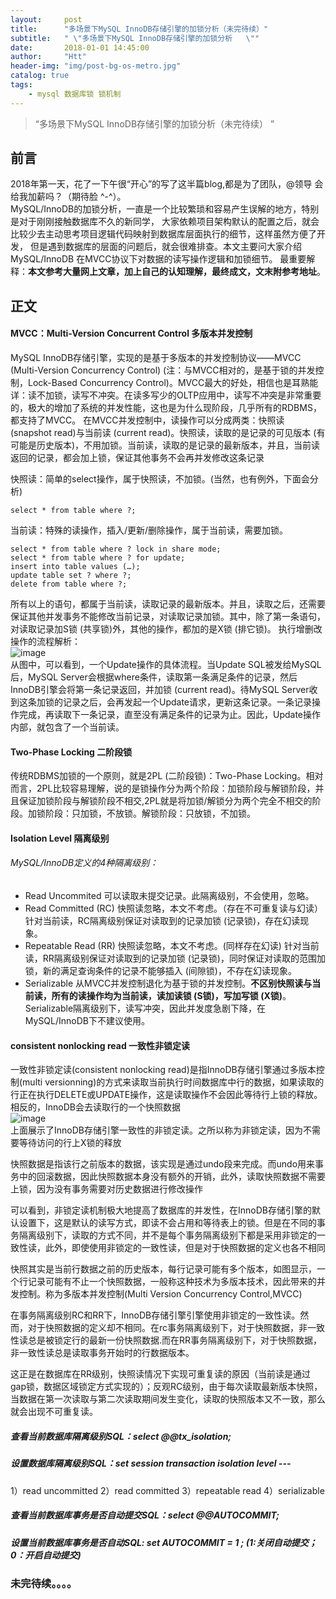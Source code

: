 ```yaml
---
layout:     post
title:      "多场景下MySQL InnoDB存储引擎的加锁分析（未完待续）"
subtitle:   " \"多场景下MySQL InnoDB存储引擎的加锁分析   \""
date:       2018-01-01 14:45:00
author:     "Htt"
header-img: "img/post-bg-os-metro.jpg"
catalog: true
tags:
    - mysql 数据库锁 锁机制
---
```

> “多场景下MySQL InnoDB存储引擎的加锁分析（未完待续） ”

## 前言

2018年第一天，花了一下午很“开心”的写了这半篇blog,都是为了团队，@领导 会给我加薪吗？（期待脸 ^-^）。
<br>
MySQL/InnoDB的加锁分析，一直是一个比较繁琐和容易产生误解的地方，特别是对于刚刚接触数据库不久的新同学，
大家依赖项目架构默认的配置之后，就会比较少去主动思考项目逻辑代码映射到数据库层面执行的细节，这样虽然方便了开发，
但是遇到数据库的层面的问题后，就会很难排查。本文主要问大家介绍MySQL/InnoDB 在MVCC协议下对数据的读写操作逻辑和加锁细节。
最重要解释：**本文参考大量网上文章，加上自己的认知理解，最终成文，文末附参考地址**。

## 正文
#### MVCC：Multi-Version Concurrent Control 多版本并发控制
MySQL InnoDB存储引擎，实现的是基于多版本的并发控制协议——MVCC (Multi-Version Concurrency Control) (注：与MVCC相对的，是基于锁的并发控制，Lock-Based Concurrency Control)。MVCC最大的好处，相信也是耳熟能详：读不加锁，读写不冲突。在读多写少的OLTP应用中，读写不冲突是非常重要的，极大的增加了系统的并发性能，这也是为什么现阶段，几乎所有的RDBMS，都支持了MVCC。
在MVCC并发控制中，读操作可以分成两类：快照读 (snapshot read)与当前读 (current read)。快照读，读取的是记录的可见版本 (有可能是历史版本)，不用加锁。当前读，读取的是记录的最新版本，并且，当前读返回的记录，都会加上锁，保证其他事务不会再并发修改这条记录

快照读：简单的select操作，属于快照读，不加锁。(当然，也有例外，下面会分析)
```
select * from table where ?;
```
当前读：特殊的读操作，插入/更新/删除操作，属于当前读，需要加锁。
```
select * from table where ? lock in share mode;
select * from table where ? for update;
insert into table values (…);
update table set ? where ?;
delete from table where ?;
```

所有以上的语句，都属于当前读，读取记录的最新版本。并且，读取之后，还需要保证其他并发事务不能修改当前记录，对读取记录加锁。其中，除了第一条语句，对读取记录加S锁 (共享锁)外，其他的操作，都加的是X锁 (排它锁)。
执行增删改操作的流程解析：
<br>
![image](https://note.youdao.com/yws/public/resource/daad612052801c77458ee3fa5b366e20/8705EB44C70244559B661AE25DB2B2C1)
<br>
从图中，可以看到，一个Update操作的具体流程。当Update SQL被发给MySQL后，MySQL Server会根据where条件，读取第一条满足条件的记录，然后InnoDB引擎会将第一条记录返回，并加锁 (current read)。待MySQL Server收到这条加锁的记录之后，会再发起一个Update请求，更新这条记录。一条记录操作完成，再读取下一条记录，直至没有满足条件的记录为止。因此，Update操作内部，就包含了一个当前读。

#### Two-Phase Locking 二阶段锁
传统RDBMS加锁的一个原则，就是2PL (二阶段锁)：Two-Phase Locking。相对而言，2PL比较容易理解，说的是锁操作分为两个阶段：加锁阶段与解锁阶段，并且保证加锁阶段与解锁阶段不相交,2PL就是将加锁/解锁分为两个完全不相交的阶段。加锁阶段：只加锁，不放锁。解锁阶段：只放锁，不加锁。
#### Isolation Level 隔离级别
###### MySQL/InnoDB定义的4种隔离级别：
* Read Uncommited
可以读取未提交记录。此隔离级别，不会使用，忽略。
* Read Committed (RC)
快照读忽略，本文不考虑。（存在不可重复读与幻读）
针对当前读，RC隔离级别保证对读取到的记录加锁 (记录锁)，存在幻读现象。
* Repeatable Read (RR)
快照读忽略，本文不考虑。(同样存在幻读)
针对当前读，RR隔离级别保证对读取到的记录加锁 (记录锁)，同时保证对读取的范围加锁，新的满足查询条件的记录不能够插入 (间隙锁)，不存在幻读现象。
* Serializable
从MVCC并发控制退化为基于锁的并发控制。**不区别快照读与当前读，所有的读操作均为当前读，读加读锁 (S锁)，写加写锁 (X锁)**。
Serializable隔离级别下，读写冲突，因此并发度急剧下降，在MySQL/InnoDB下不建议使用。

#### consistent nonlocking read 一致性非锁定读
一致性非锁定读(consistent nonlocking read)是指InnoDB存储引擎通过多版本控制(multi versionning)的方式来读取当前执行时间数据库中行的数据，如果读取的行正在执行DELETE或UPDATE操作，这是读取操作不会因此等待行上锁的释放。相反的，InnoDB会去读取行的一个快照数据
<br>
![image](http://images2015.cnblogs.com/blog/754297/201602/754297-20160201105651929-2126046627.jpg)
<br>
上面展示了InnoDB存储引擎一致性的非锁定读。之所以称为非锁定读，因为不需要等待访问的行上X锁的释放

快照数据是指该行之前版本的数据，该实现是通过undo段来完成。而undo用来事务中的回滚数据，因此快照数据本身没有额外的开销，此外，读取快照数据不需要上锁，因为没有事务需要对历史数据进行修改操作

可以看到，非锁定读机制极大地提高了数据库的并发性，在InnoDB存储引擎的默认设置下，这是默认的读写方式，即读不会占用和等待表上的锁。但是在不同的事务隔离级别下，读取的方式不同，并不是每个事务隔离级别下都是采用非锁定的一致性读，此外，即使使用非锁定的一致性读，但是对于快照数据的定义也各不相同

快照其实是当前行数据之前的历史版本，每行记录可能有多个版本，如图显示，一个行记录可能有不止一个快照数据，一般称这种技术为多版本技术，因此带来的并发控制。称为多版本并发控制(Multi Version Concurrency Control,MVCC)

在事务隔离级别RC和RR下，InnoDB存储引擎引擎使用非锁定的一致性读。然而，对于快照数据的定义却不相同。在rc事务隔离级别下，对于快照数据，非一致性读总是被锁定行的最新一份快照数据.而在RR事务隔离级别下，对于快照数据，非一致性读总是读取事务开始时的行数据版本。

这正是在数据库在RR级别，快照读情况下实现可重复读的原因（当前读是通过gap锁，数据区域锁定方式实现的）；反观RC级别，由于每次读取最新版本快照，当数据在第一次读取与第二次读取期间发生变化，读取的快照版本又不一致，那么就会出现不可重复读。


##### 查看当前数据库隔离级别SQL：select @@tx_isolation;
##### 设置数据库隔离级别SQL：set session transaction isolation level ---
1）read uncommitted
2）read committed
3）repeatable read
4）serializable
##### 查看当前数据库事务是否自动提交SQL：select @@AUTOCOMMIT;
##### 设置当前数据库事务是否自动SQL: set AUTOCOMMIT = 1 ; (1:关闭自动提交；0：开启自动提交)
### 未完待续。。。。


